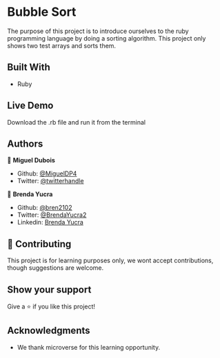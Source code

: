 # Bubble Sort

The purpose of this project is to introduce ourselves to the ruby programming language by doing a sorting algorithm.
This project only shows two test arrays and sorts them.

## Built With

- Ruby

## Live Demo

Download the .rb file and run it from the terminal


## Authors

👤 **Miguel Dubois**

- Github: [@MiguelDP4](https://github.com/MiguelDP4)
- Twitter: [@twitterhandle](https://twitter.com/Mike_DP4)

👤 **Brenda Yucra**

- Github: [@bren2102](https://github.com/bren2102) 
- Twitter: [@BrendaYucra2](https://twitter.com/BrendaYucra)
- Linkedin: [Brenda Yucra](https://www.linkedin.com/in/brenda-yucra-51980681/)

## 🤝 Contributing

This project is for learning purposes only, we wont accept contributions, though suggestions are welcome.

## Show your support

Give a ⭐️ if you like this project!

## Acknowledgments

- We thank microverse for this learning opportunity.